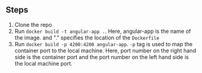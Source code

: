 ## Steps

1. Clone the repo
2. Run `docker build -t angular-app .`. Here, angular-app is the name of the image. and "." specifies the location of the `Dockerfile`
3. Run `docker build -p 4200:4200 angular-app`. `-p` tag is used to map the container port to the local machine. Here, port number on the right hand side is the container port and the port number on the left hand side is the local machine port.
